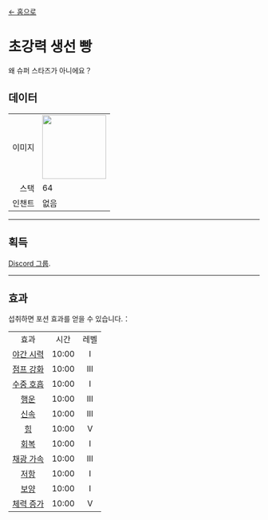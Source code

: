 [← 홈으로](../)
# 초강력 생선 빵
왜 슈퍼 스타즈가 아니에요？

## 데이터
<table>
    <tr><td align="end">이미지</td><td><img src="https://i.imgur.com/FKdV3M1.gif" width="128"/></td></tr>
    <tr><td align="end">스택</td><td>64</td></tr>
    <tr><td align="end">인챈트</td><td>없음</td></tr>
</table>

---

## 획득
[Discord 그룹](../feature/discord_server.md).

---

## 효과
섭취하면 포션 효과를 얻을 수 있습니다.：  

<table>
    <tr><td align="center">효과</td><td align="center">시간</td><td align="center">레벨</td></tr>
    <tr><td align="center"><a href="https://minecraft.fandom.com/ko/wiki/야간_투시">야간 시력</a></td><td align="center">10:00</td><td align="center">I</td></tr>
    <tr><td align="center"><a href="https://minecraft.fandom.com/ko/wiki/점프_강화">점프 강화</a></td><td align="center">10:00</td><td align="center">III</td></tr>
    <tr><td align="center"><a href="https://minecraft.fandom.com/ko/wiki/수중_호흡">수중 호흡</a></td><td align="center">10:00</td><td align="center">I</td></tr>
    <tr><td align="center"><a href="https://minecraft.fandom.com/ko/wiki/행운">행운</a></td><td align="center">10:00</td><td align="center">III</td></tr>
    <tr><td align="center"><a href="https://minecraft.fandom.com/ko/wiki/신속함">신속</a></td><td align="center">10:00</td><td align="center">III</td></tr>
    <tr><td align="center"><a href="https://minecraft.fandom.com/ko/wiki/힘">힘</a></td><td align="center">10:00</td><td align="center">V</td></tr>
    <tr><td align="center"><a href="https://minecraft.fandom.com/ko/wiki/회복">회복</a></td><td align="center">10:00</td><td align="center">I</td></tr>
    <tr><td align="center"><a href="https://minecraft.fandom.com/ko/wiki/채굴_가속">채광 가속</a></td><td align="center">10:00</td><td align="center">III</td></tr>
    <tr><td align="center"><a href="https://minecraft.fandom.com/ko/wiki/저항">저항</a></td><td align="center">10:00</td><td align="center">I</td></tr>
    <tr><td align="center"><a href="https://minecraft.fandom.com/ko/wiki/신음">보양</a></td><td align="center">10:00</td><td align="center">I</td></tr>
    <tr><td align="center"><a href="https://minecraft.fandom.com/ko/wiki/체력_증가">체력 증가</a></td><td align="center">10:00</td><td align="center">V</td></tr>
</table>
